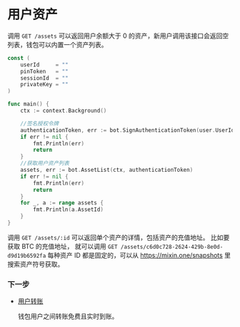 # 用户资产

调用 `GET /assets` 可以返回用户余额大于 0 的资产，新用户调用该接口会返回空列表，钱包可以内置一个资产列表。

```go
const (
    userId     = ""
    pinToken   = ""
	sessionId  = ""
	privateKey = ""
)

func main() {
    ctx := context.Background()

	//签名授权令牌
	authenticationToken, err := bot.SignAuthenticationToken(user.UserId, user.SessionId, userSessionKey, "GET", "/assets", "")
	if err != nil {
		fmt.Println(err)
		return
	}
	//获取用户资产列表
	assets, err := bot.AssetList(ctx, authenticationToken)
	if err != nil {
		fmt.Println(err)
		return
	}
	for _, a := range assets {
		fmt.Println(a.AssetId)
	}
}
```

调用 `GET /assets/:id` 可以返回单个资产的详情，包括资产的充值地址。 比如要获取 BTC 的充值地址， 就可以调用 `GET /assets/c6d0c728-2624-429b-8e0d-d9d19b6592fa`
每种资产 ID 都是固定的，可以从 https://mixin.one/snapshots 里搜索资产符号获取。

### 下一步

- [用户转账](./transfer)

  钱包用户之间转账免费且实时到账。
